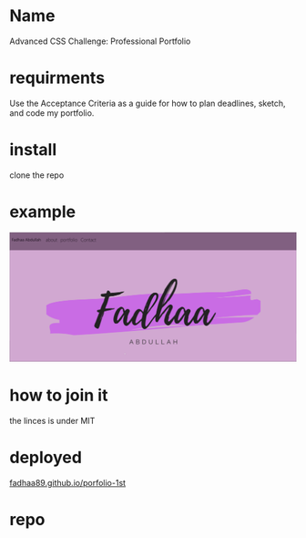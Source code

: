 # Name 
Advanced CSS Challenge: Professional Portfolio
# requirments 
Use the Acceptance Criteria as a guide for how to plan deadlines, sketch, and code my portfolio.
# install
clone the repo
# example 
![Example Gif](./assets/image/example.gif)

# how to join it 
the linces is under MIT 
# deployed
[fadhaa89.github.io/porfolio-1st](https://fadhaa89.github.io/portfolio-1st/)
# repo
